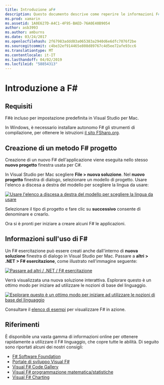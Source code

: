 ```yaml
---
title: Introduzione aF#
description: Questo documento descrive come reperire le informazioni F# e usarla per compilare un'applicazione Xamarin con Visual Studio 2019 e Visual Studio per Mac.
ms.prod: xamarin
ms.assetid: 1A0E627D-A4C1-4F95-BAED-76A0E40B9054
author: asb3993
ms.author: amburns
ms.date: 03/24/2017
ms.openlocfilehash: 2f67983addd03a065383a2940d6e6dfc7076f2be
ms.sourcegitcommit: c4be32ef914465e808d89767c4d5ee72afe93cc6
ms.translationtype: MT
ms.contentlocale: it-IT
ms.lasthandoff: 04/02/2019
ms.locfileid: "58854313"
---
```

# <a name="getting-started-with-f35"></a>Introduzione a F&#35;

## <a name="requirements"></a>Requisiti

F#è incluso per impostazione predefinita in Visual Studio per Mac.

In Windows, è necessario installare autonomo F# gli strumenti di compilazione, per ottenere le istruzioni [il sito FSharp.org](http://fsharp.org/use/windows/).

## <a name="creating-an-f35-project"></a>Creazione di un metodo F&#35; progetto

Creazione di un nuovo F# dell'applicazione viene eseguita nello stesso **nuovo progetto** finestra usata per C#.

In Visual Studio per Mac scegliere **File > nuova soluzione**. Nel **nuovo progetto** finestra di dialogo, selezionare un modello di progetto. Usare l'elenco a discesa a destra del modello per scegliere la lingua da usare:

 [![](overview-images/choosefsharp.png "Usare l'elenco a discesa a destra del modello per scegliere la lingua da usare")](overview-images/choosefsharp.png#lightbox)

Selezionare il tipo di progetto e fare clic su **successivo** consente di denominare e crearlo.


Ora si è pronti per iniziare a creare alcuni F# le applicazioni.

## <a name="learning-to-use-f35"></a>Informazioni sull'uso di F&#35;

Un F# esercitazione può essere creati anche dall'interno di **nuova soluzione** finestra di dialogo in Visual Studio per Mac. Passare a **altri > .NET > F# esercitazione**, come illustrato nell'immagine seguente:

 [![](overview-images/fsharptutorial.png "Passare ad altri / .NET / F# esercitazione")](overview-images/fsharptutorial.png#lightbox)

Verrà visualizzata una nuova soluzione interattiva. Esplorare questo è un ottimo modo per iniziare ad utilizzare le nozioni di base del linguaggio.

 [![](overview-images/newtutorial-sml.png "Esplorare questo è un ottimo modo per iniziare ad utilizzare le nozioni di base del linguaggio")](overview-images/newtutorial.png#lightbox)

Consultare il [elenco di esempi](~/cross-platform/platform/fsharp/samples.md) per visualizzare F# in azione.

## <a name="references"></a>Riferimenti

È disponibile una vasta gamma di informazioni online per ottenere rapidamente a utilizzare il F# linguaggio, che copre tutte le abilità. Di seguito sono riportati alcuni dei nostri consigli:

-  [F# Software Foundation](http://fsharp.org)
-  [Portale di sviluppo Visual F#](http://go.microsoft.com/fwlink/?LinkID=234174)
-  [Visual F# Code Gallery](http://go.microsoft.com/fwlink/?LinkID=124614)
-  [Visual F# programmazione matematica/statistiche](http://go.microsoft.com/fwlink/?LinkId=235173)
-  [Visual F# Charting](http://go.microsoft.com/fwlink/?LinkId=235176)


